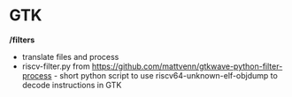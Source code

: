 # GTK

__/filters__
- translate files and process
- riscv-filter.py from https://github.com/mattvenn/gtkwave-python-filter-process
</t> - short python script to use riscv64-unknown-elf-objdump to decode instructions in GTK

